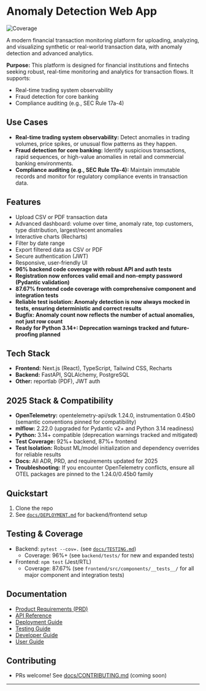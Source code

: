 # Anomaly Detection Web App

![Coverage](https://img.shields.io/badge/coverage-96%25-brightgreen)

A modern financial transaction monitoring platform for uploading, analyzing, and visualizing synthetic or real-world transaction data, with anomaly detection and advanced analytics.

**Purpose:**
This platform is designed for financial institutions and fintechs seeking robust, real-time monitoring and analytics for transaction flows. It supports:
- Real-time trading system observability
- Fraud detection for core banking
- Compliance auditing (e.g., SEC Rule 17a-4)

## Use Cases
- **Real-time trading system observability:** Detect anomalies in trading volumes, price spikes, or unusual flow patterns as they happen.
- **Fraud detection for core banking:** Identify suspicious transactions, rapid sequences, or high-value anomalies in retail and commercial banking environments.
- **Compliance auditing (e.g., SEC Rule 17a-4):** Maintain immutable records and monitor for regulatory compliance events in transaction data.

## Features
- Upload CSV or PDF transaction data
- Advanced dashboard: volume over time, anomaly rate, top customers, type distribution, largest/recent anomalies
- Interactive charts (Recharts)
- Filter by date range
- Export filtered data as CSV or PDF
- Secure authentication (JWT)
- Responsive, user-friendly UI
- **96% backend code coverage with robust API and auth tests**
- **Registration now enforces valid email and non-empty password (Pydantic validation)**
- **87.67% frontend code coverage with comprehensive component and integration tests**
- **Reliable test isolation: Anomaly detection is now always mocked in tests, ensuring deterministic and correct results**
- **Bugfix: Anomaly count now reflects the number of actual anomalies, not just row count**
- **Ready for Python 3.14+: Deprecation warnings tracked and future-proofing planned**

## Tech Stack
- **Frontend:** Next.js (React), TypeScript, Tailwind CSS, Recharts
- **Backend:** FastAPI, SQLAlchemy, PostgreSQL
- **Other:** reportlab (PDF), JWT auth

## 2025 Stack & Compatibility
- **OpenTelemetry:** opentelemetry-api/sdk 1.24.0, instrumentation 0.45b0 (semantic conventions pinned for compatibility)
- **mlflow:** 2.22.0 (upgraded for Pydantic v2+ and Python 3.14 readiness)
- **Python:** 3.14+ compatible (deprecation warnings tracked and mitigated)
- **Test Coverage:** 92%+ backend, 87%+ frontend
- **Test Isolation:** Robust ML/model initialization and dependency overrides for reliable results
- **Docs:** All ADR, PRD, and requirements updated for 2025
- **Troubleshooting:** If you encounter OpenTelemetry conflicts, ensure all OTEL packages are pinned to the 1.24.0/0.45b0 family

## Quickstart
1. Clone the repo
2. See [`docs/DEPLOYMENT.md`](docs/DEPLOYMENT.md) for backend/frontend setup

## Testing & Coverage
- Backend: `pytest --cov=.` (see [`docs/TESTING.md`](docs/TESTING.md))
  - Coverage: 96%+ (see `backend/tests/` for new and expanded tests)
- Frontend: `npm test` (Jest/RTL)
  - Coverage: 87.67% (see `frontend/src/components/__tests__/` for all major component and integration tests)

## Documentation
- [Product Requirements (PRD)](docs/PRD.md)
- [API Reference](docs/API.md)
- [Deployment Guide](docs/DEPLOYMENT.md)
- [Testing Guide](docs/TESTING.md)
- [Developer Guide](docs/DEVELOPER_GUIDE.md)
- [User Guide](docs/USER_GUIDE.md)

## Contributing
- PRs welcome! See [docs/CONTRIBUTING.md](docs/CONTRIBUTING.md) (coming soon)

---

